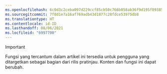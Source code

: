 ```yaml
---
ms.openlocfilehash: 6c0d3c2ceba097d229ccf85cb50c766b058ab36f9d195f093855d62a5b510abe
ms.sourcegitcommit: 7f8d1e7a16af769adb43d1877c28fdce53975db8
ms.translationtype: HT
ms.contentlocale: id-ID
ms.lasthandoff: 08/06/2021
ms.locfileid: "6997700"
---
```

> [!IMPORTANT]
> Fungsi yang tercantum dalam artikel ini tersedia untuk pengguna yang ditargetkan sebagai bagian dari rilis pratinjau. Konten dan fungsi ini dapat berubah. 
